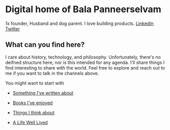 # Digital home of Bala Panneerselvam
1x founder, Husband and dog parent. I love building products. [LinkedIn](https://www.linkedin.com/in/balakumaranpanneerselvam/) [Twitter](https://x.com/iBala)


## What can you find here?
I care about history, technology, and philosophy. Unfortunately, there's no deifned structure here, nor is this intended for any agenda. I'll share things I find interesting to share with the world. Feel free to explore and reach out to me if you want to talk in the channels above. 

You might want to start with
- [Something I've written about](https://ibala.github.io/balapanneerselvam/#notes)

- [Books I've enjoyed](https://ibala.github.io/balapanneerselvam/#books)

- [Things I think about](https://ibala.github.io/balapanneerselvam/#what_i_don't_know)

- [A Life Well Lived](https://ibala.github.io/balapanneerselvam/#a-life-well-lived)
